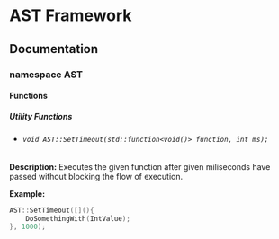 # AST Framework
## Documentation
### namespace AST
#### Functions
##### Utility Functions
- ###### `void AST::SetTimeout(std::function<void()> function, int ms);`

**Description:** Executes the given function after given miliseconds have passed without blocking the flow of execution.

**Example:** 
```cpp
AST::SetTimeout([](){
	DoSomethingWith(IntValue);
}, 1000);
```